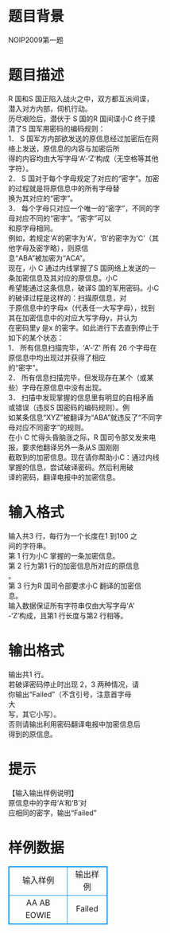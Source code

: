 # 

 
 # 题目背景 
NOIP2009第一题<BR> 

 
 # 题目描述 
R&nbsp;国和S&nbsp;国正陷入战火之中，双方都互派间谍，<BR>潜入对方内部，伺机行动。<BR>历尽艰险后，潜伏于&nbsp;S&nbsp;国的R&nbsp;国间谍小C&nbsp;终于摸<BR>清了S&nbsp;国军用密码的编码规则：<BR>1．&nbsp;S&nbsp;国军方内部欲发送的原信息经过加密后在网<BR>络上发送，原信息的内容与加密后所<BR>得的内容均由大写字母‘A’-‘Z’构成（无空格等其他<BR>字符）。<BR>2．&nbsp;S&nbsp;国对于每个字母规定了对应的“密字”。加密<BR>的过程就是将原信息中的所有字母替<BR>换为其对应的“密字”。<BR>3．&nbsp;每个字母只对应一个唯一的“密字”，不同的字<BR>母对应不同的“密字”。“密字”可以<BR>和原字母相同。<BR>例如，若规定‘A’的密字为‘A’，‘B’的密字为‘C’（其<BR>他字母及密字略），则原信<BR>息“ABA”被加密为“ACA”。<BR>现在，小&nbsp;C&nbsp;通过内线掌握了S&nbsp;国网络上发送的一<BR>条加密信息及其对应的原信息。小C<BR>希望能通过这条信息，破译S&nbsp;国的军用密码。小C&nbsp;<BR>的破译过程是这样的：扫描原信息，对<BR>于原信息中的字母x（代表任一大写字母），找到<BR>其在加密信息中的对应大写字母y，并认为<BR>在密码里y&nbsp;是x&nbsp;的密字。如此进行下去直到停止于<BR>如下的某个状态：<BR>1．&nbsp;所有信息扫描完毕，‘A’-‘Z’&nbsp;所有&nbsp;26&nbsp;个字母在<BR>原信息中均出现过并获得了相应<BR>的“密字”。<BR>2．&nbsp;所有信息扫描完毕，但发现存在某个（或某<BR>些）字母在原信息中没有出现。<BR>3．&nbsp;扫描中发现掌握的信息里有明显的自相矛盾<BR>或错误（违反S&nbsp;国密码的编码规则）。例<BR>如某条信息“XYZ”被翻译为“ABA”就违反了“不同字<BR>母对应不同密字”的规则。<BR>在小&nbsp;C&nbsp;忙得头昏脑涨之际，R&nbsp;国司令部又发来电<BR>报，要求他翻译另外一条从S&nbsp;国刚刚<BR>截取到的加密信息。现在请你帮助小C：通过内线<BR>掌握的信息，尝试破译密码。然后利用破<BR>译的密码，翻译电报中的加密信息。<BR> 

 
 # 输入格式 
输入共3&nbsp;行，每行为一个长度在1&nbsp;到100&nbsp;之<BR>间的字符串。<BR>第&nbsp;1&nbsp;行为小C&nbsp;掌握的一条加密信息。<BR>第&nbsp;2&nbsp;行为第1&nbsp;行的加密信息所对应的原信息<BR>。<BR>第&nbsp;3&nbsp;行为R&nbsp;国司令部要求小C&nbsp;翻译的加密信<BR>息。<BR>输入数据保证所有字符串仅由大写字母‘A’<BR>-‘Z’构成，且第1&nbsp;行长度与第2&nbsp;行相等。<BR> 

 
 # 输出格式 
输出共1&nbsp;行。<BR>若破译密码停止时出现&nbsp;2，3&nbsp;两种情况，请<BR>你输出“Failed”（不含引号，注意首字母<BR>大<BR>写，其它小写）。<BR>否则请输出利用密码翻译电报中加密信息后<BR>得到的原信息。<BR> 

 
 # 提示 
【输入输出样例说明】<BR>原信息中的字母‘A’和‘B’对<BR>应相同的密字，输出“Failed”<BR> 
# 样例数据
<style>
        table,table tr th, table tr td { border:1px solid #0094ff; }
        table { width: 200px; min-height: 25px; line-height: 25px; text-align: center; border-collapse: collapse;}   
    </style>
<table>
	<tr>
		<td>输入样例</td>
		<td>输出样例</td>
	</tr>
<tr><td>AA
AB
EOWIE
</td><td>Failed
</td></tr></table>
